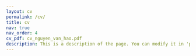 ```yaml
---
layout: cv
permalink: /cv/
title: cv
nav: true
nav_order: 4
cv_pdf: cv_nguyen_van_hao.pdf
description: This is a description of the page. You can modify it in 'pages/_cv.md'. You can also change or remove the top pdf download button.
---
```

